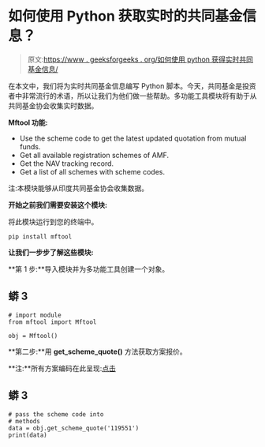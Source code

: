 # 如何使用 Python 获取实时的共同基金信息？

> 原文:[https://www . geeksforgeeks . org/如何使用 python 获得实时共同基金信息/](https://www.geeksforgeeks.org/how-to-get-real-time-mutual-funds-information-using-python/)

在本文中，我们将为实时共同基金信息编写 Python 脚本。今天，共同基金是投资者中非常流行的术语，所以让我们为他们做一些帮助。多功能工具模块将有助于从共同基金协会收集实时数据。

**Mftool 功能:**

*   Use the scheme code to get the latest updated quotation from mutual funds.
*   Get all available registration schemes of AMF.
*   Get the NAV tracking record.
*   Get a list of all schemes with scheme codes.

注:本模块能够从印度共同基金协会收集数据。

**开始之前我们需要安装这个模块:**

将此模块运行到您的终端中。

```
pip install mftool

```

**让我们一步步了解这些模块:**

**第 1 步:**导入模块并为多功能工具创建一个对象。

## 蟒 3

```
# import module
from mftool import Mftool

obj = Mftool()
```

**第二步:**用 **get_scheme_quote()** 方法获取方案报价。

**注:**所有方案编码在此呈现:[点击](https://raw.githubusercontent.com/NayakwadiS/mftool/master/Scheme_codes.txt)

## 蟒 3

```
# pass the scheme code into 
# methods
data = obj.get_scheme_quote('119551')
print(data)
```